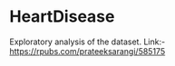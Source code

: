 # HeartDisease

Exploratory analysis of the dataset. 
Link:- https://rpubs.com/prateeksarangi/585175
